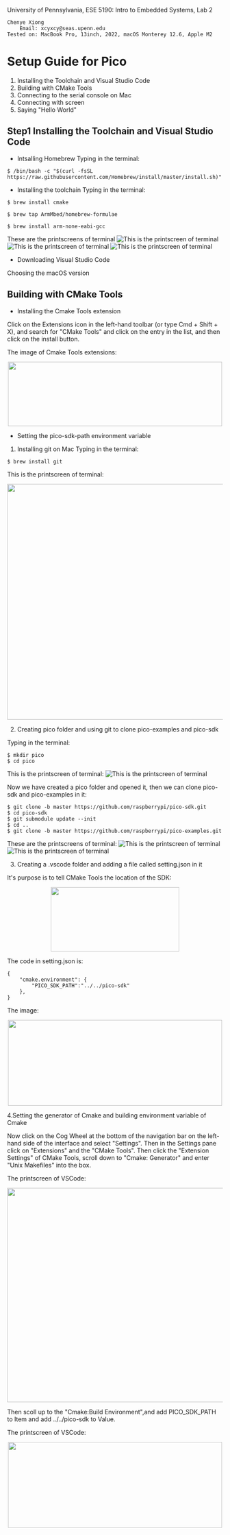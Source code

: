 University of Pennsylvania, ESE 5190: Intro to Embedded Systems, Lab 2

    Chenye Xiong
        Email: xcyxcy@seas.upenn.edu
    Tested on: MacBook Pro, 13inch, 2022, macOS Monterey 12.6, Apple M2
# Setup Guide for Pico
1. Installing the Toolchain and Visual Studio Code
3. Building with CMake Tools
4. Connecting to the serial console on Mac
5. Connecting with screen
6. Saying "Hello World"
## Step1 Installing the Toolchain and Visual Studio Code
- Intsalling Homebrew
Typing in the terminal:

```
$ /bin/bash -c "$(curl -fsSL
https://raw.githubusercontent.com/Homebrew/install/master/install.sh)"
```

- Installing the toolchain
Typing in the terminal:

```
$ brew install cmake

$ brew tap ArmMbed/homebrew-formulae

$ brew install arm-none-eabi-gcc
```
These are the printscreens of terminal
![This is the printscreen of terminal](https://github.com/xcyxcyxcyxcy/ese5190-2022/blob/main/images/install%20cmake.png)
![This is the printscreen of terminal](https://github.com/xcyxcyxcyxcy/ese5190-2022/blob/main/images/tap%20ArmMbed:homebrew-formulae.png)
![This is the printscreen of terminal](https://github.com/xcyxcyxcyxcy/ese5190-2022/blob/main/images/installarm-none-eabi-gcc.png)
- Downloading Visual Studio Code

Choosing the macOS version

## Building with CMake Tools
- Installing the Cmake Tools extension

Click on the Extensions icon in the left-hand toolbar (or type Cmd + Shift + X), and search for "CMake Tools" and click on the entry in the list, and then click on the install button.

The image of Cmake Tools extensions:
<div align=center><img width="500" height="150" src="https://github.com/xcyxcyxcyxcy/ese5190-2022/blob/main/images/install%20cmake%20tools.png"/></div>

- Setting the pico-sdk-path environment variable
1. Installing git on Mac
Typing in the terminal:

```
$ brew install git
```

This is the printscreen of terminal:
<div align=center><img width="600" height="550" src="https://github.com/ese-detkin-lab/ese5190-2022/blob/056e000e23355ad776f2dd0adc4371b9cfdfda05/images/install%20git.png"/></div>

2. Creating pico folder and using git to clone pico-examples and pico-sdk

Typing in the terminal:
```
$ mkdir pico
$ cd pico
```
This is the printscreen of terminal:
![This is the printscreen of terminal](https://github.com/ese-detkin-lab/ese5190-2022/blob/056e000e23355ad776f2dd0adc4371b9cfdfda05/images/pico%20folder.png)

Now we have created a pico folder and opened it, then we can clone pico-sdk and pico-examples in it:
```
$ git clone -b master https://github.com/raspberrypi/pico-sdk.git
$ cd pico-sdk
$ git submodule update --init
$ cd ..
$ git clone -b master https://github.com/raspberrypi/pico-examples.git
```
These are the printscreens of terminal:
![This is the printscreen of terminal](https://github.com/ese-detkin-lab/ese5190-2022/blob/056e000e23355ad776f2dd0adc4371b9cfdfda05/images/clone%20sdk.png)
![This is the printscreen of terminal](https://github.com/ese-detkin-lab/ese5190-2022/blob/056e000e23355ad776f2dd0adc4371b9cfdfda05/images/clone%20example.png)

3. Creating a .vscode folder and adding a file called setting.json in it

It's purpose is to tell CMake Tools the location of the SDK:
<div align=center><img width="300" height="150" src="https://github.com/xcyxcyxcyxcy/ese5190-2022/blob/main/images/settingjson.png"/></div>

The code in setting.json is:

```
{
    "cmake.environment": {
        "PICO_SDK_PATH":"../../pico-sdk"
    },
}
```
The image:
<div align=center><img width="500" height="200" src="https://github.com/xcyxcyxcyxcy/ese5190-2022/blob/main/images/code%20in%20settingjson.png"/></div>

4.Setting the generator of Cmake and building environment variable of Cmake

Now click on the Cog Wheel at the bottom of the navigation bar on the left-hand side of the interface and select "Settings". Then in the Settings pane click on "Extensions" and the "CMake Tools". Then click the "Extension Settings" of CMake Tools, scroll down to "Cmake: Generator" and enter "Unix Makefiles" into the box.

The printscreen of VSCode:
<div align=center><img width="700" height="500" src="https://github.com/xcyxcyxcyxcy/ese5190-2022/blob/main/images/generator.png"/></div>

Then scoll up to the "Cmake:Build Environment",and add PICO_SDK_PATH to Item and add ../../pico-sdk to Value.

The printscreen of VSCode:
<div align=center><img width="500" height="200" src="https://github.com/xcyxcyxcyxcy/ese5190-2022/blob/main/images/environment.png"/></div>
